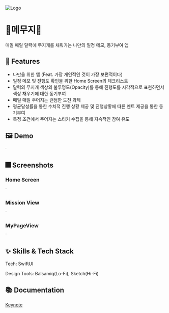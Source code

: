 
![Logo](https://user-images.githubusercontent.com/45297745/167636046-ea822a03-20c9-492e-9dbd-3962fc559532.png)


# :iphone:메무지🌈

매일 매일 달력에 무지개를 채워가는 나만의 일정 메모, 동기부여 앱


## :pushpin: Features

- 나만을 위한 앱 (Feat. 가장 개인적인 것이 가장 보편적이다)
- 일정 메모 및 진행도 확인을 위한 Home Screen의 체크리스트
- 달력의 무지개 색상의 불투명도(Opacity)를 통해 진행도를 시각적으로 표현하면서 색상 채우기에 대한 동기부여
- 매일 매일 주어지는 랜덤한 도전 과제 
- 평균달성률을 통한 수치적 진행 상황 제공 및 진행상황에 따른 멘트 제공을 통한 동기부여
- 특정 조건에서 주어지는 스티커 수집을 통해 지속적인 참여 유도


## :framed_picture: Demo

<img src="https://user-images.githubusercontent.com/45297745/167639829-162b3a1e-3cb9-44f3-ac9a-d3587531d5b9.gif" alt="Simulation" style="zoom:5%;" width="250"/>


## :fireworks: Screenshots

### Home Screen

<img src="https://user-images.githubusercontent.com/45297745/167636810-39fb2827-dd91-45d9-84f6-28d3bcd1e5b0.png" alt="App Screenshot" style="zoom:5%;" width="250"/>

### Mission View

<img src="https://user-images.githubusercontent.com/45297745/167636888-c10ff2d0-dfba-4ba1-8435-337facbc78be.png" alt="App Screenshot" style="zoom:5%;" width="250"/>

### MyPageView

<img src="https://user-images.githubusercontent.com/45297745/167636908-d6e3ff89-950d-4a52-b91f-13a7b12af97d.png" alt="App Screenshot" style="zoom:5%;" width="250"/>


## :sparkles: Skills & Tech Stack
Tech: SwiftUI

Design Tools: Balsamiq(Lo-Fi), Sketch(Hi-Fi)

## :books: Documentation

[Keynote](https://github.com/Dorodong96/Mamuji/files/8661866/Cali_.pdf)

